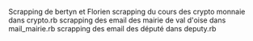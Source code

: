 Scrapping de bertyn et Florien
scrapping du  cours des crypto monnaie dans crypto.rb
scrapping des email des mairie de val d'oise dans mail_mairie.rb
scrapping des email des député dans deputy.rb